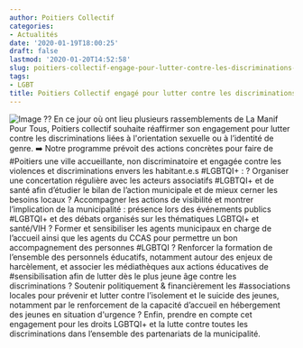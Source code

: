 ```yaml
---
author: Poitiers Collectif
categories:
- Actualités
date: '2020-01-19T18:00:25'
draft: false
lastmod: '2020-01-20T14:52:58'
slug: poitiers-collectif-engage-pour-lutter-contre-les-discriminations-lgbtqi
tags:
- LGBT
title: Poitiers Collectif engagé pour lutter contre les discriminations LGBTQI+
---
```


![Image](/images/2025/poitiers-collectif-engage-pour-lutter-contre-les-discriminations-lgbtqi/WhatsApp-Image-2020-01-19-at-13.21.15-1024x768.jpeg) ?️‍? En ce jour où ont lieu plusieurs rassemblements de La Manif Pour Tous, Poitiers collectif souhaite réaffirmer son engagement pour lutter contre les discriminations liées à l'orientation sexuelle ou à l’identité de genre. ➡️ Notre programme prévoit des actions concrètes pour faire de #Poitiers une ville accueillante, non discriminatoire et engagée contre les violences et discriminations envers les habitant.e.s #LGBTQI+ : ? Organiser une concertation régulière avec les acteurs associatifs #LGBTQI+ et de santé afin d’étudier le bilan de l’action municipale et de mieux cerner les besoins locaux ? Accompagner les actions de visibilité et montrer l’implication de la municipalité : présence lors des événements publics #LGBTQI+ et des débats organisés sur les thématiques LGBTQI+ et santé/VIH ? Former et sensibiliser les agents municipaux en charge de l’accueil ainsi que les agents du CCAS pour permettre un bon accompagnement des personnes #LGBTQI ? Renforcer la formation de l’ensemble des personnels éducatifs, notamment autour des enjeux de harcèlement, et associer les médiathèques aux actions éducatives de #sensibilisation afin de lutter dès le plus jeune âge contre les discriminations ? Soutenir politiquement & financièrement les #associations locales pour prévenir et lutter contre l’isolement et le suicide des jeunes, notamment par le renforcement de la capacité d’accueil en hébergement des jeunes en situation d'urgence ? Enfin, prendre en compte cet engagement pour les droits LGBTQI+ et la lutte contre toutes les discriminations dans l’ensemble des partenariats de la municipalité.
